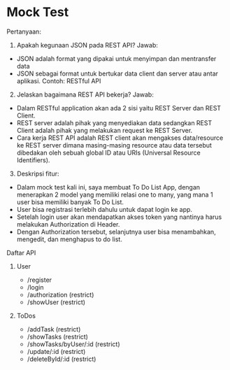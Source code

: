 # Mock Test

Pertanyaan:
1. Apakah kegunaan JSON pada REST API?
Jawab:
- JSON adalah format yang dipakai untuk menyimpan dan mentransfer data
- JSON sebagai format untuk bertukar data client dan server atau antar aplikasi. Contoh: RESTful API
    
2. Jelaskan bagaimana REST API bekerja?
Jawab:
- Dalam RESTful application akan ada 2 sisi yaitu REST Server dan REST Client.
- REST server adalah pihak yang menyediakan data sedangkan REST Client adalah pihak yang melakukan request ke REST Server.
- Cara kerja REST API adalah REST client akan mengakses data/resource ke REST server dimana masing-masing resource atau data tersebut dibedakan oleh sebuah global ID atau URIs (Universal Resource Identifiers).

3. Deskripsi fitur:

- Dalam mock test kali ini, saya membuat To Do List App, dengan menerapkan 2 model yang memiliki relasi one to many, yang mana 1 user bisa memiliki banyak To Do List.
- User bisa registrasi terlebih dahulu untuk dapat login ke app.
- Setelah login user akan mendapatkan akses token yang nantinya harus melakukan Authorization di Header.
- Dengan Authorization tersebut, selanjutnya user bisa menambahkan, mengedit, dan menghapus to do list.

Daftar API

1. User

    - /register
    - /login
    - /authorization (restrict)
    - /showUser (restrict)

2. ToDos

    - /addTask (restrict)
    - /showTasks (restrict)
    - /showTasks/byUser/:id (restrict)
    - /update/:id (restrict)
    - /deleteById/:id (restrict)